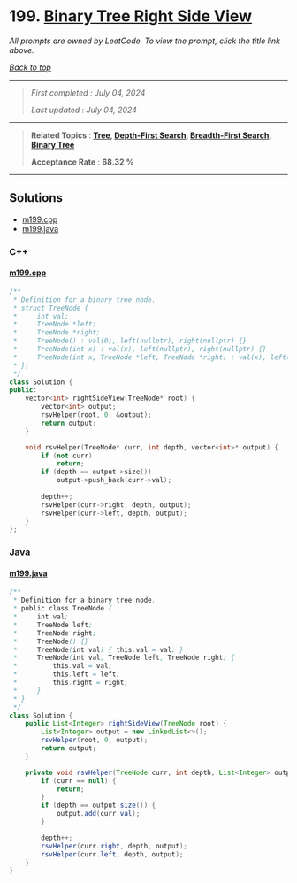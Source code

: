 # 199. [Binary Tree Right Side View](<https://leetcode.com/problems/binary-tree-right-side-view>)

*All prompts are owned by LeetCode. To view the prompt, click the title link above.*

*[Back to top](<../README.md>)*

------

> *First completed : July 04, 2024*
>
> *Last updated : July 04, 2024*

------

> **Related Topics** : **[Tree](<by_topic/Tree.md>), [Depth-First Search](<by_topic/Depth-First Search.md>), [Breadth-First Search](<by_topic/Breadth-First Search.md>), [Binary Tree](<by_topic/Binary Tree.md>)**
>
> **Acceptance Rate** : **68.32 %**

------

## Solutions

- [m199.cpp](<../my-submissions/m199.cpp>)
- [m199.java](<../my-submissions/m199.java>)
### C++
#### [m199.cpp](<../my-submissions/m199.cpp>)
```C++
/**
 * Definition for a binary tree node.
 * struct TreeNode {
 *     int val;
 *     TreeNode *left;
 *     TreeNode *right;
 *     TreeNode() : val(0), left(nullptr), right(nullptr) {}
 *     TreeNode(int x) : val(x), left(nullptr), right(nullptr) {}
 *     TreeNode(int x, TreeNode *left, TreeNode *right) : val(x), left(left), right(right) {}
 * };
 */
class Solution {
public:
    vector<int> rightSideView(TreeNode* root) {
        vector<int> output;
        rsvHelper(root, 0, &output);
        return output;
    }

    void rsvHelper(TreeNode* curr, int depth, vector<int>* output) {
        if (not curr)
            return;
        if (depth == output->size())
            output->push_back(curr->val);
        
        depth++;
        rsvHelper(curr->right, depth, output);
        rsvHelper(curr->left, depth, output);
    }
};
```

### Java
#### [m199.java](<../my-submissions/m199.java>)
```Java
/**
 * Definition for a binary tree node.
 * public class TreeNode {
 *     int val;
 *     TreeNode left;
 *     TreeNode right;
 *     TreeNode() {}
 *     TreeNode(int val) { this.val = val; }
 *     TreeNode(int val, TreeNode left, TreeNode right) {
 *         this.val = val;
 *         this.left = left;
 *         this.right = right;
 *     }
 * }
 */
class Solution {
    public List<Integer> rightSideView(TreeNode root) {
        List<Integer> output = new LinkedList<>();
        rsvHelper(root, 0, output);
        return output;
    }

    private void rsvHelper(TreeNode curr, int depth, List<Integer> output) {
        if (curr == null) {
            return;
        }
        if (depth == output.size()) {
            output.add(curr.val);
        }

        depth++;
        rsvHelper(curr.right, depth, output);
        rsvHelper(curr.left, depth, output);
    }
}
```

